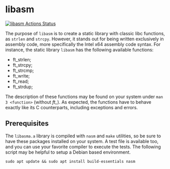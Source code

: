 # libasm

[![libasm Actions Status](https://github.com/AdrianWR/libasm/workflows/libasm/badge.svg)](https://github.com/AdrianWR/libasm/actions)

The purpose of `libasm` is to create a static library with classic libc functions, as `strlen` and `strcpy`. However, it stands out for being written exclusively in assembly code, more specifically the Intel x64 assembly code syntax. For instance, the static library `libasm` has the following available functions:

- ft_strlen;
- ft_strcpy;
- ft_strcmp;
- ft_write;
- ft_read;
- ft_strdup;

The description of these functions may be found on your system under `man 3 <function>` (without *ft_*). As expected, the functions have to behave exactly like its C counterparts, including exceptions and errors.

## Prerequisites

The `libasma.a` library is compiled with `nasm` and `make` utilities, so be sure to have these packages installed on your system. A test file is available too, and you can use your favorite compiler to execute the tests. The following script may be helpful to setup a Debian based environment.

	sudo apt update && sudo apt install build-essentials nasm
